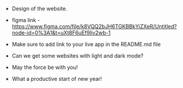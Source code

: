 
* Design of the website.
* figma link -https://www.figma.com/file/k8VQQ2bJH6TGKBBkYiZXeR/Untitled?node-id=0%3A1&t=uXt8F6uEf9liv2wb-1

* Make sure to add link to your live app in the README.md file

* Can we get some websites with light and dark mode?

* May the force be with you!

* What a productive start of new year!
